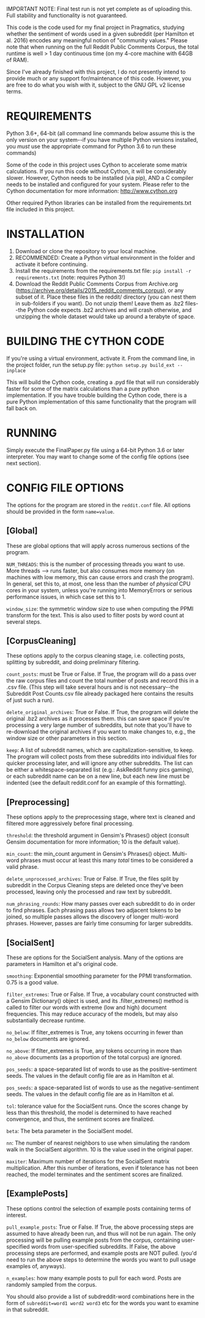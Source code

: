 IMPORTANT NOTE: Final test run is not yet complete as of uploading this.  Full stability and functionality is not guaranteed.

This code is the code used for my final project in Pragmatics, studying whether the sentiment of words used in a given subreddit (per Hamilton et al. 2016) encodes any meaningful notion of "community values."  Please note that when running on the full Reddit Public Comments Corpus, the total runtime is well > 1 day continuous time (on my 4-core machine with 64GB of RAM).

Since I've already finished with this project, I do not presently intend to provide much or any support for/maintenance of this code.  However, you are free to do what you wish with it, subject to the GNU GPL v2 license terms.

# REQUIREMENTS
Python 3.6+, 64-bit  (all command line commands below assume this is the only version on your system--if you have multiple Python versions installed, you *must* use the appropriate command for Python 3.6 to run these commands)

Some of the code in this project uses Cython to accelerate some matrix calculations.  If you run this code without Cython, it will be considerably slower.  However, Cython needs to be installed (via pip), AND a C compiler needs to be installed and configured for your system.  Please refer to the Cython documentation for more information: http://www.cython.org

Other required Python libraries can be installed from the requirements.txt file included in this project.

# INSTALLATION
1. Download or clone the repository to your local machine.
2. RECOMMENDED: Create a Python virtual environment in the folder and activate it before continuing.
3. Install the requirements from the requirements.txt file: `pip install -r requirements.txt` (note: requires Python 3!)
4. Download the Reddit Public Comments Corpus from Archive.org (https://archive.org/details/2015_reddit_comments_corpus), or any subset of it.  Place these files in the reddit/ directory (you can nest them in sub-folders if you want).  Do not unzip them!  Leave them as .bz2 files--the Python code expects .bz2 archives and will crash otherwise, and unzipping the whole dataset would take up around a terabyte of space.

# BUILDING THE CYTHON CODE
If you're using a virtual environment, activate it.  From the command line, in the project folder, run the setup.py file: `python setup.py build_ext --inplace`

This will build the Cython code, creating a .pyd file that will run considerably faster for some of the matrix calculations than a pure python implementation.  If you have trouble building the Cython code, there is a pure Python implementation of this same functionality that the program will fall back on.

# RUNNING
Simply execute the FinalPaper.py file using a 64-bit Python 3.6 or later interpreter.  You may want to change some of the config file options (see next section).

# CONFIG FILE OPTIONS
The options for the program are stored in the `reddit.conf` file.  All options should  be provided in the form `name=value`.

## [Global]
These are global options that will apply across numerous sections of the program.

`NUM_THREADS`: this is the number of processing threads you want to use.  More threads --> runs faster, but also consumes more memory (on machines with low memory, this can cause errors and crash the program).  In general, set this to, at most, one less than the number of _physical_ CPU cores in your system, unless you're running into MemoryErrors or serious performance issues, in which case set this to 1.

`window_size`: the symmetric window size to use when computing the PPMI transform for the text.  This is also used to filter posts by word count at several steps.


## [CorpusCleaning]
These options apply to the corpus cleaning stage, i.e. collecting posts, splitting by subreddit, and doing preliminary filtering.

`count_posts`: must be True or False.  If True, the program will do a pass over the raw corpus files and count the total number of posts and record this in a .csv file.  (This step will take several hours and is not necessary--the Subreddit Post Counts.csv file already packaged here contains the results of just such a run).

`delete_original_archives`: True or False.  If True, the program will delete the original .bz2 archives as it processes them.  this can save space if you're processing a very large number of subreddits, but note that you'll have to re-download the original archives if you want to make changes to, e.g., the window size or other parameters in this section.

`keep`: A list of subreddit names, which are capitalization-sensitive, to keep.  The program will collect posts from these subreddits into individual files for quicker processing later, and will ignore any other subreddits.  The list can be either a whitespace-separated list (e.g.: AskReddit funny pics gaming), or each subreddit name can be on a new line, but each new line must be indented (see the default reddit.conf for an example of this formatting).


## [Preprocessing]
These options apply to the preprocessing stage, where text is cleaned and filtered more aggressively before final processing.

`threshold`: the threshold argument in Gensim's Phrases() object (consult Gensim documentation for more information; 10 is the default value).

`min_count`: the min_count argument in Gensim's Phrases() object.  Multi-word phrases must occur at least this many _total_ times to be considered a valid phrase.

`delete_unprocessed_archives`: True or False.  If True, the files split by subreddit in the Corpus Cleaning steps are deleted once they've been processed, leaving only the processed and raw text by subreddit.

`num_phrasing_rounds`: How many passes over each subreddit to do in order to find phrases.  Each phrasing pass allows two adjacent tokens to be joined, so multiple passes allows the discovery of longer multi-word phrases.  However, passes are fairly time consuming for larger subreddits.


## [SocialSent]
These are options for the SocialSent analysis.  Many of the options are parameters in Hamilton et al's original code.

`smoothing`: Exponential smoothing parameter for the PPMI transformation.  0.75 is a good value.

`filter_extremes`: True or False.  If True, a vocabulary count constructed with a Gensim Dictionary() object is used, and its .filter_extremes() method is called to filter our words with extreme (low and high) document frequencies.  This may reduce accuracy of the models, but may also substantially decrease runtime.

`no_below`: If filter_extremes is True, any tokens occurring in fewer than `no_below` documents are ignored.

`no_above`: If filter_extremes is True, any tokens occurring in more than `no_above` documents (as a proportion of the total corpus) are ignored.

`pos_seeds`: a space-separated list of words to use as the positive-sentiment seeds.  The values in the default config file are as in Hamilton et al.

`pos_seeds`: a space-separated list of words to use as the negative-sentiment seeds.  The values in the default config file are as in Hamilton et al.

`tol`: tolerance value for the SocialSent runs.  Once the scores change by less than this threshold, the model is determined to have reached convergence, and thus, the sentiment scores are finalized.

`beta`: The beta parameter in the SocialSent model.

`nn`: The number of nearest neighbors to use when simulating the random walk in the SocialSent algorithm.  10 is the value used in the original paper.

`maxiter`: Maximum number of iterations for the SocialSent matrix multiplication.  After this number of iterations, even if tolerance has not been reached, the model terminates and the sentiment scores are finalized.


## [ExamplePosts]
These options control the selection of example posts containing terms of interest.

`pull_example_posts`: True or False.  If True, the above processing steps are assumed to have already been run, and thus will not be run again.  The only processing will be pulling example posts from the corpus, containing user-specified words from user-specified subreddits.  If False, the above processing steps are performed, and example posts are NOT pulled.  (you'd need to run the above steps to determine the words you want to pull usage examples of, anyways).

`n_examples`: how many example posts to pull for each word.  Posts are randomly sampled from the corpus.

You should also provide a list of subdreddit-word combinations here in the form of `subreddit=word1 word2 word3` etc for the words you want to examine in that subreddit.
